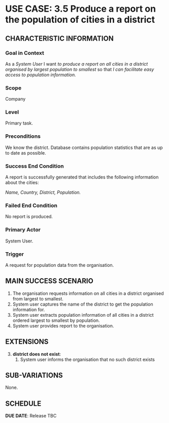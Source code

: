 # USE CASE: 3.5 Produce a report on the population of cities in a district

## CHARACTERISTIC INFORMATION

### Goal in Context

As a *System User* I want *to produce a report on all cities in a district organised by largest population to smallest* so that *I can facilitate easy access to population information.*

### Scope

Company

### Level

Primary task.

### Preconditions

We know the district.  Database contains population statistics that are as up to date as possible.

### Success End Condition

A report is successfully generated that includes the following information about the cities:

*Name,*
*Country,*
*District,*
*Population.*


### Failed End Condition

No report is produced.

### Primary Actor

System User.

### Trigger

A request for population data from the organisation.

## MAIN SUCCESS SCENARIO

1. The organisation requests information on all cities in a district organised from largest to smallest.
2. System user captures the name of the district to get the population information for.
3. System user extracts population information of all cities in a district ordered largest to smallest by population.
4. System user provides report to the organisation.

## EXTENSIONS

3. **district does not exist**:
    1. System user informs the organisation that no such district exists

## SUB-VARIATIONS

None. 

## SCHEDULE

**DUE DATE**: Release TBC